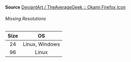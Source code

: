 __Source__ [DeviantArt / TheAverageGeek :: Okami Firefox Icon](http://theaveragegeek.deviantart.com/art/Okami-Firefox-Icon-265386865)

###### Missing Resolutions
| Size |          OS          |
|:----:|:--------------------:|
|  24  |    Linux, Windows    |
|  96  |         Linux        |